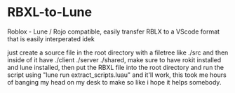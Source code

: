 # RBXL-to-Lune
Roblox - Lune / Rojo compatible, easily transfer RBLX to a VScode format that is easily interperated idek 


just create a source file in the root directory with a filetree like ./src and then inside of it have ./client ./server ./shared, make sure to have rokit installed and lune installed, then put the RBXL file into the root directory and run the script using "lune run extract_scripts.luau" and it'll work, this took me hours of banging my head on my desk to make so like i hope it helps somebody.


                     
